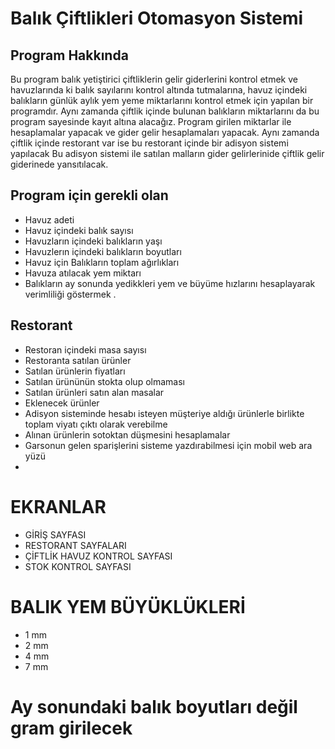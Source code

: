 # Balık Çiftlikleri Otomasyon Sistemi


## Program Hakkında
Bu program balık yetiştirici çiftliklerin gelir giderlerini kontrol etmek ve
havuzlarında ki balık sayılarını kontrol altında tutmalarına, havuz içindeki balıkların
günlük aylık yem yeme miktarlarını kontrol etmek için yapılan bir programdır.
Aynı zamanda çiftlik içinde bulunan balıkların miktarlarını da bu program sayesinde kayıt altına alacağız.
Program girilen miktarlar ile hesaplamalar yapacak ve gider gelir hesaplamaları yapacak.
Aynı zamanda çiftlik içinde restorant var ise bu restorant içinde bir adisyon sistemi yapılacak
Bu adisyon sistemi ile satılan malların gider gelirlerinide çiftlik  gelir giderinede yansıtılacak.

## Program için gerekli olan
* Havuz adeti
* Havuz içindeki balık sayısı
* Havuzların içindeki balıkların yaşı
* Havuzlerın içindeki balıkların boyutları
* Havuz için Balıkların toplam ağırlıkları 
* Havuza atılacak yem miktarı
* Balıkların ay sonunda yedikkleri yem ve büyüme hızlarını hesaplayarak verimliliği göstermek .
## Restorant
* Restoran  içindeki masa sayısı
* Restoranta satılan ürünler
* Satılan ürünlerin fiyatları
* Satılan ürününün stokta olup olmaması
* Satılan ürünleri satın alan masalar
* Eklenecek ürünler
* Adisyon sisteminde hesabı isteyen müşteriye aldığı ürünlerle birlikte toplam viyatı çıktı olarak verebilme
* Alınan ürünlerin sotoktan düşmesini hesaplamalar
* Garsonun gelen sparişlerini sisteme yazdırabilmesi için mobil web ara yüzü
*


# EKRANLAR
* GİRİŞ SAYFASI
* RESTORANT SAYFALARI
* ÇİFTLİK HAVUZ KONTROL SAYFASI 
* STOK KONTROL SAYFASI
# BALIK YEM BÜYÜKLÜKLERİ 
* 1 mm
* 2 mm 
* 4 mm 
* 7 mm
 # Ay sonundaki balık boyutları değil gram girilecek

